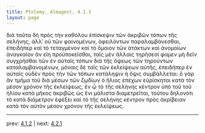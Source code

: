 ```yaml
---
title: Ptolemy, Almagest, 4.1.3
layout: page
---
```


διὰ ταῦτα δὴ πρὸς τὴν καθόλου ἐπίσκεψιν τῶν ἀκριβῶν τόπων τῆς σελήνης, ἀλλ' οὐ τῶν φαινομένων, ὀφειλόντων παραλαμβάνεσθαι, ἐπειδήπερ καὶ τὸ τεταγμένον καὶ τὸ ὅμοιον τῶν ἀτάκτων καὶ ἀνομοίων ἀναγκαῖον ἂν εἴη προϋποκεῖσθαι, ταῖς μὲν ἄλλαις τηρήσεσί φαμεν μὴ δεῖν συγχρῆσθαι τῶν ἐν αὐταῖς τόπων διὰ τῆς ὄψεως τῶν τηρούντων καταλαμβανομένων, μόναις δὲ ταῖς τῶν ἐκλείψεων αὐτῆς, ἐπειδήπερ ἐν αὐταῖς οὐδὲν πρὸς τὴν τῶν τόπων κατάληψιν ἡ ὄψις συμβάλλεται: ὃ γὰρ ἂν τμῆμα τοῦ διὰ μέσων τῶν ζῳδίων ὁ ἥλιος ἐπέχων εὑρίσκηται κατὰ τὸν μέσον χρόνον τῆς ἐκλείψεως, ἐν ᾧ τὸ τῆς σελήνης κέντρον ὑπὸ τοῦ τοῦ ἡλίου κατὰ μῆκος ἀκριβῶς ὡς ἔνι μάλιστα διαμετρεῖται, τούτου δηλονότι τὸ κατὰ διάμετρον ἐφέξει καὶ τὸ τῆς σελήνης κέντρον πρὸς ἀκρίβειαν κατὰ τὸν αὐτὸν μέσον χρόνον τῆς ἐκλείψεως. 

---

prev: [4.1.2](../4.1.2/) | next: [4.2.1](../4.2.1/)

